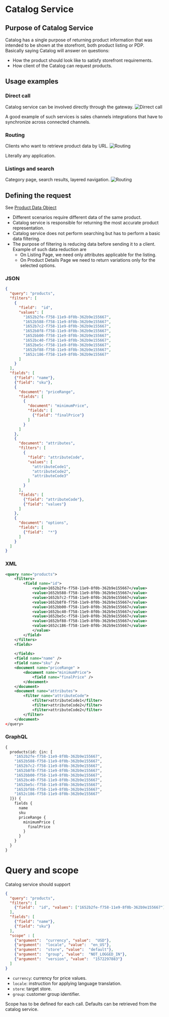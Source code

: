 # Catalog Service

## Purpose of Catalog Service
Catalog has a single purpose of returning product information that was intended to be shown at the storefront, both product listing or PDP.
Basically saying Catalog will answer on questions:
* How the product should look like to satisfy storefront requirements.
* How client of the Catalog can request products.

## Usage examples

### Direct call
Catalog service can be involved directly through the gateway.
![Dirrect call](images/catalog-usage-01-01.png)

A good example of such services is sales channels integrations that have to synchronize across connected channels.

### Routing
Clients who want to retrieve product data by URL.
![Routing](images/catalog-usage-01-02.png)

Literally any application.


### Listings and search

Category page, search results, layered navigation.
![Routing](images/catalog-usage-01-03.png)

## Defining the request

See [Product Data Object](product-data-object.md)

* Different scenarios require different data of the same product.
* Catalog service is responsible for returning the most accurate product representation. 
* Catalog service does not perform searching but has to perform a basic data filtering.
* The purpose of filtering is reducing data before sending it to a client.
Example of such data reduction are 
    * On Listing Page, we need only attributes applicable for the listing.
    * On Product Details Page we need to return variations only for the selected options.



### JSON

```json
{
  "query": "products",
  "filters": [
    {
      "field":  "id",
      "values": [
        "1652b2fe-f758-11e9-8f0b-362b9e155667",
        "1652b588-f758-11e9-8f0b-362b9e155667",
        "1652b7c2-f758-11e9-8f0b-362b9e155667",
        "1652b8f8-f758-11e9-8f0b-362b9e155667",
        "1652bb00-f758-11e9-8f0b-362b9e155667",
        "1652bc40-f758-11e9-8f0b-362b9e155667",
        "1652be5c-f758-11e9-8f0b-362b9e155667",
        "1652bf88-f758-11e9-8f0b-362b9e155667",
        "1652c186-f758-11e9-8f0b-362b9e155667"
      ]
    }
  ],
  "fields": [
    {"field": "name"},
    {"field": "sku"},
    {
      "document": "priceRange",
      "fields": [
        {
          "document": "minimumPrice",
          "fields": [
            {"field": "finalPrice"}
          ]
        }
      ]
    },
    {
      "document": "attributes",
      "filters": [
        {
          "field": "attributeCode",
          "values": [
            "attributeCode1",
            "attributeCode2",
            "attributeCode3"
          ]
        }
      ],
      "fields": [
        {"field": "attributeCode"},
        {"field": "values"}
      ]
    },
    {
      "document": "options",
      "fields": [
        {"field":  "*"}
      ]
    }
  ]
}
```
### XML

```xml
<query name="products">
    <filters>
        <field name="id">
            <value>1652b2fe-f758-11e9-8f0b-362b9e155667</value>
            <value>1652b588-f758-11e9-8f0b-362b9e155667</value>
            <value>1652b7c2-f758-11e9-8f0b-362b9e155667</value>
            <value>1652b8f8-f758-11e9-8f0b-362b9e155667</value>
            <value>1652bb00-f758-11e9-8f0b-362b9e155667</value>
            <value>1652bc40-f758-11e9-8f0b-362b9e155667</value>
            <value>1652be5c-f758-11e9-8f0b-362b9e155667</value>
            <value>1652bf88-f758-11e9-8f0b-362b9e155667</value>
            <value>1652c186-f758-11e9-8f0b-362b9e155667</value>
            </value>
        </field>
    </filters>
    <fields>
    
    </fields>
    <field name="name" />
    <field name="sku" />
    <document name="priceRange" >
        <document name="minimumPrice">
            <field name="finalPrice" />
        </document>
    </document>
    <document name="attributes">
        <filter name="attributeCode">
            <filter>attributeCode1</filter>
            <filter>attributeCode2</filter>
            <filter>attributeCode2</filter>
        </filter>
    </document>
</query>
```
### GraphQL

```graphql
{
  products(id: {in: [
    "1652b2fe-f758-11e9-8f0b-362b9e155667",
    "1652b588-f758-11e9-8f0b-362b9e155667",
    "1652b7c2-f758-11e9-8f0b-362b9e155667",
    "1652b8f8-f758-11e9-8f0b-362b9e155667",
    "1652bb00-f758-11e9-8f0b-362b9e155667",
    "1652bc40-f758-11e9-8f0b-362b9e155667",
    "1652be5c-f758-11e9-8f0b-362b9e155667",
    "1652bf88-f758-11e9-8f0b-362b9e155667",
    "1652c186-f758-11e9-8f0b-362b9e155667"
  ]}) {
    fields {
      name
      sku
      priceRange {
        minimumPrice {
          finalPrice
        }
      }
    }
  }
}
```

# Query and scope

Catalog service should support 

```json
{
  "query": "products",
  "filters": [
    {"field":  "id", "values": ["1652b2fe-f758-11e9-8f0b-362b9e155667"]}
  ],
  "fields": [
    {"field": "name"},
    {"field": "sku"}
  ],
  "scope" : [
    {"argument":  "currency", "value":  "USD"},
    {"argument":  "locale", "value":  "en_US"},
    {"argument":  "store", "value":  "default"},
    {"argument":  "group", "value":  "NOT_LOGGED_IN"},
    {"argument":  "version", "value":  "1572297883"}
  ]
}
```

* `currency`: currency for price values.
* `locale`: instruction for applying language translation.
* `store`: target store. 
* `group`: customer group identifier.

Scope has to be defined for each call.
Defaults can be retrieved from the catalog service.
